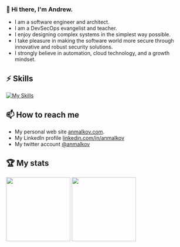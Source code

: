 ### 👋 Hi there, I'm Andrew.

- I am a software engineer and architect.
- I am a DevSecOps evangelist and teacher.
- I enjoy designing complex systems in the simplest way possible.
- I take pleasure in making the software world more secure through innovative and robust security solutions.
- I strongly believe in automation, cloud technology, and a growth mindset.

## ⚡ Skills

[![My Skills](https://skillicons.dev/icons?i=cs,js,ts,go,python,html,dotnet,react,nodejs,azure,kubernetes,docker,powershell,bash)](https://skillicons.dev)

## 📫 How to reach me

- My personal web site [anmalkov.com](https://www.anmalkov.com).
- My LinkedIn profile [linkedin.com/in/anmalkov](https://www.linkedin.com/in/anmalkov)
- My twitter account [@anmalkov](https://twitter.com/anmalkov)

<!--
## 🗂️ Highlight Projects

<a href="https://github.com/anmalkov/crisp">
  <picture>
    <source
      srcset="https://github-readme-stats.vercel.app/api/pin/?username=anmalkov&repo=crisp&show_icons=true&theme=dark&border_color=333333"
      media="(prefers-color-scheme: dark)"
    />
    <source
      srcset="https://github-readme-stats.vercel.app/api/pin/?username=anmalkov&repo=crisp&show_icons=true"
      media="(prefers-color-scheme: light), (prefers-color-scheme: no-preference)"
    />
    <img height=175 src="https://github-readme-stats.vercel.app/api/pin/?username=anmalkov&repo=crisp&show_icons=true" />
  </picture>
</a>

<a href="https://github.com/anmalkov/imcopy">
  <picture>
    <source
      srcset="https://github-readme-stats.vercel.app/api/pin/?username=anmalkov&repo=imcopy&show_icons=true&theme=dark&border_color=333333"
      media="(prefers-color-scheme: dark)"
    />
    <source
      srcset="https://github-readme-stats.vercel.app/api/pin/?username=anmalkov&repo=imcopy&show_icons=true"
      media="(prefers-color-scheme: light), (prefers-color-scheme: no-preference)"
    />
    <img height=175 src="https://github-readme-stats.vercel.app/api/pin/?username=anmalkov&repo=imcopy&show_icons=true" />
  </picture>
</a>
-->

## 🏆 My stats

<picture>
  <source
    srcset="https://github-readme-stats.vercel.app/api?username=anmalkov&show_icons=true&rank_icon=percentile&theme=transparent&border_color=30363d&text_color=848d97&text_bold=false"
    media="(prefers-color-scheme: dark)"
  />
  <source
    srcset="https://github-readme-stats.vercel.app/api?username=anmalkov&show_icons=true&theme=transparent&text_color=656d76&text_bold=false"
    media="(prefers-color-scheme: light), (prefers-color-scheme: no-preference)"
  />
  <img height=175 src="https://github-readme-stats.vercel.app/api?username=anmalkov&show_icons=true&theme=transparent&text_color=656d76&text_bold=false" />
</picture>

<picture>
  <source
    srcset="https://github-readme-stats.vercel.app/api/top-langs/?username=anmalkov&show_icons=true&theme=transparent&layout=compact&border_color=30363d&text_color=848d97"
    media="(prefers-color-scheme: dark)"
  />
  <source
    srcset="https://github-readme-stats.vercel.app/api/top-langs/?username=anmalkov&show_icons=true&layout=compact&theme=transparent&text_color=656d76"
    media="(prefers-color-scheme: light), (prefers-color-scheme: no-preference)"
  />
  <img  height=175 src="https://github-readme-stats.vercel.app/api/top-langs/?username=anmalkov&show_icons=true&layout=compact&theme=transparent&text_color=656d76" />
</picture>
